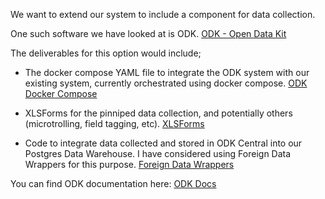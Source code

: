 We want to extend our system to include a component for data collection.

One such software we have looked at is ODK. [ODK - Open Data Kit](https://getodk.org/)

The deliverables for this option would include;

- The docker compose YAML file to integrate the ODK system with our existing system, currently orchestrated using docker compose. [ODK Docker Compose](https://docs.getodk.org/central-install/#self-hosting)

- XLSForms for the pinniped data collection, and potentially others (microtrolling, field tagging, etc). [XLSForms](https://docs.getodk.org/xlsform/)

- Code to integrate data collected and stored in ODK Central into our Postgres Data Warehouse. I have considered using Foreign Data Wrappers for this purpose. [Foreign Data Wrappers](https://www.postgresql.org/docs/current/postgres-fdw.html)

You can find ODK documentation here: [ODK Docs](https://docs.getodk.org/getting-started/)
